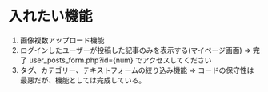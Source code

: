 # 入れたい機能

1. 画像複数アップロード機能
2. ログインしたユーザーが投稿した記事のみを表示する(マイページ画面) => 完了 user_posts_form.php?id={num} でアクセスしてください
3. タグ、カテゴリー、テキストフォームの絞り込み機能 => コードの保守性は最悪だが、機能としては完成している。
